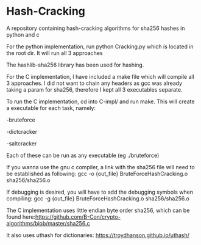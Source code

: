 # Hash-Cracking
A repository containing hash-cracking algorithms for sha256 hashes in python and c 


For the python implementation, run python Cracking.py which is located in the root dir. It will run all 3 approaches

The hashlib-sha256 library has been used for hashing.

For the C implementation, I have included a make file which will compile all 3 approaches. I did not want to chain any headers as gcc was already taking a param for sha256, therefore I kept all 3 executables separate. 

To run the C implementation, cd into C-impl/ and run make. This will create a executable for each task, namely:

-bruteforce

-dictcracker

-saltcracker

Each of these can be run as any executable (eg ./bruteforce)

If you wanna use the gnu c compiler, a link with the sha256 file will need to be established as following:
gcc -o {out_file} BruteForceHashCracking.o sha256/sha256.o

If debugging is desired, you will have to add the debugging symbols when compiling:
gcc -g {out_file} BruteForceHashCracking.o sha256/sha256.o

The C implementation uses little endian byte order sha256, which can be found here:https://github.com/B-Con/crypto-algorithms/blob/master/sha256.c

It also uses uthash for dictionaries: https://troydhanson.github.io/uthash/
